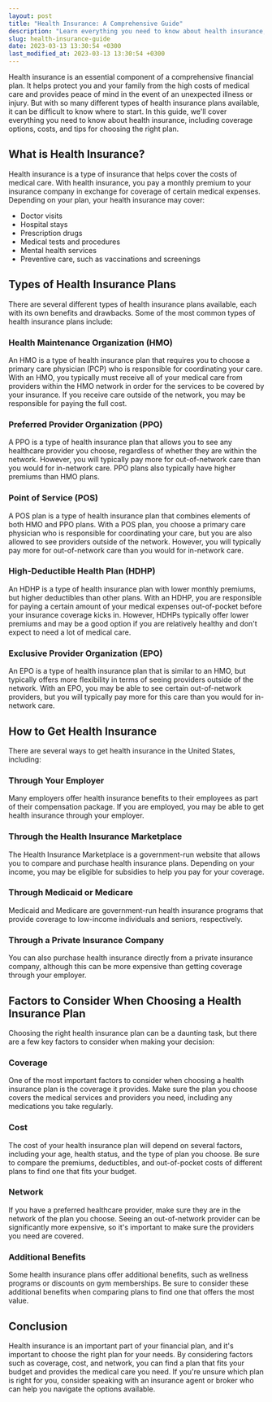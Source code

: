 ```yaml
---
layout: post
title: "Health Insurance: A Comprehensive Guide"
description: "Learn everything you need to know about health insurance, including coverage options, costs, and tips for choosing the right plan."
slug: health-insurance-guide
date: 2023-03-13 13:30:54 +0300
last_modified_at: 2023-03-13 13:30:54 +0300
---
```

Health insurance is an essential component of a comprehensive financial plan. It helps protect you and your family from the high costs of medical care and provides peace of mind in the event of an unexpected illness or injury. But with so many different types of health insurance plans available, it can be difficult to know where to start. In this guide, we'll cover everything you need to know about health insurance, including coverage options, costs, and tips for choosing the right plan.

## What is Health Insurance?

Health insurance is a type of insurance that helps cover the costs of medical care. With health insurance, you pay a monthly premium to your insurance company in exchange for coverage of certain medical expenses. Depending on your plan, your health insurance may cover:

*   Doctor visits
*   Hospital stays
*   Prescription drugs
*   Medical tests and procedures
*   Mental health services
*   Preventive care, such as vaccinations and screenings

## Types of Health Insurance Plans

There are several different types of health insurance plans available, each with its own benefits and drawbacks. Some of the most common types of health insurance plans include:

### Health Maintenance Organization (HMO)

An HMO is a type of health insurance plan that requires you to choose a primary care physician (PCP) who is responsible for coordinating your care. With an HMO, you typically must receive all of your medical care from providers within the HMO network in order for the services to be covered by your insurance. If you receive care outside of the network, you may be responsible for paying the full cost.

### Preferred Provider Organization (PPO)

A PPO is a type of health insurance plan that allows you to see any healthcare provider you choose, regardless of whether they are within the network. However, you will typically pay more for out-of-network care than you would for in-network care. PPO plans also typically have higher premiums than HMO plans.

### Point of Service (POS)

A POS plan is a type of health insurance plan that combines elements of both HMO and PPO plans. With a POS plan, you choose a primary care physician who is responsible for coordinating your care, but you are also allowed to see providers outside of the network. However, you will typically pay more for out-of-network care than you would for in-network care.

### High-Deductible Health Plan (HDHP)

An HDHP is a type of health insurance plan with lower monthly premiums, but higher deductibles than other plans. With an HDHP, you are responsible for paying a certain amount of your medical expenses out-of-pocket before your insurance coverage kicks in. However, HDHPs typically offer lower premiums and may be a good option if you are relatively healthy and don't expect to need a lot of medical care.

### Exclusive Provider Organization (EPO)

An EPO is a type of health insurance plan that is similar to an HMO, but typically offers more flexibility in terms of seeing providers outside of the network. With an EPO, you may be able to see certain out-of-network providers, but you will typically pay more for this care than you would for in-network care.

## How to Get Health Insurance

There are several ways to get health insurance in the United States, including:

### Through Your Employer

Many employers offer health insurance benefits to their employees as part of their compensation package. If you are employed, you may be able to get health insurance through your employer.

### Through the Health Insurance Marketplace

The Health Insurance Marketplace is a government-run website that allows you to compare and purchase health insurance plans. Depending on your income, you may be eligible for subsidies to help you pay for your coverage.

### Through Medicaid or Medicare

Medicaid and Medicare are government-run health insurance programs that provide coverage to low-income individuals and seniors, respectively.

### Through a Private Insurance Company

You can also purchase health insurance directly from a private insurance company, although this can be more expensive than getting coverage through your employer.

## Factors to Consider When Choosing a Health Insurance Plan

Choosing the right health insurance plan can be a daunting task, but there are a few key factors to consider when making your decision:

### Coverage

One of the most important factors to consider when choosing a health insurance plan is the coverage it provides. Make sure the plan you choose covers the medical services and providers you need, including any medications you take regularly.

### Cost

The cost of your health insurance plan will depend on several factors, including your age, health status, and the type of plan you choose. Be sure to compare the premiums, deductibles, and out-of-pocket costs of different plans to find one that fits your budget.

### Network

If you have a preferred healthcare provider, make sure they are in the network of the plan you choose. Seeing an out-of-network provider can be significantly more expensive, so it's important to make sure the providers you need are covered.

### Additional Benefits

Some health insurance plans offer additional benefits, such as wellness programs or discounts on gym memberships. Be sure to consider these additional benefits when comparing plans to find one that offers the most value.

## Conclusion

Health insurance is an important part of your financial plan, and it's important to choose the right plan for your needs. By considering factors such as coverage, cost, and network, you can find a plan that fits your budget and provides the medical care you need. If you're unsure which plan is right for you, consider speaking with an insurance agent or broker who can help you navigate the options available.
